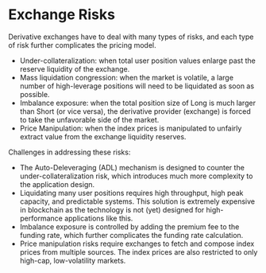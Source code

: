 # Exchange Risks

Derivative exchanges have to deal with many types of risks, and each type of risk further complicates the pricing model.

* Under-collateralization: when total user position values enlarge past the reserve liquidity of the exchange.
* Mass liquidation congression: when the market is volatile, a large number of high-leverage positions will need to be liquidated as soon as possible.
* Imbalance exposure: when the total position size of Long is much larger than Short (or vice versa), the derivative provider (exchange) is forced to take the unfavorable side of the market.
* Price Manipulation: when the index prices is manipulated to unfairly extract value from the exchange liquidity reserves.

Challenges in addressing these risks:

* The Auto-Deleveraging (ADL) mechanism is designed to counter the under-collateralization risk, which introduces much more complexity to the application design.
* Liquidating many user positions requires high throughput, high peak capacity, and predictable systems. This solution is extremely expensive in blockchain as the technology is not (yet) designed for high-performance applications like this.
* Imbalance exposure is controlled by adding the premium fee to the funding rate, which further complicates the funding rate calculation.
* Price manipulation risks require exchanges to fetch and compose index prices from multiple sources. The index prices are also restricted to only high-cap, low-volatility markets.

